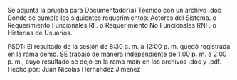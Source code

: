 Se adjunta la prueba para Documentador(a) Técnico con un archivo .doc
Donde se cumple los siguientes requerimientos:
Actores del Sistema.
o	Requerimiento Funcionales RF.
o	Requerimiento No Funcionales RNF.
o	Historias de Usuarios.

PSDT: El resultado de la sesión de 8:30 a. m. a 12:00 p. m. quedó registrada en la rama demo. SE trabajó de manera independiente de 1:00 p. m. a 2:00 p. m., cuyo resultado se dejó en la rama main en los archivos .doc y .pdf.
Hecho por: Juan Nicolas Hernandez Jimenez

